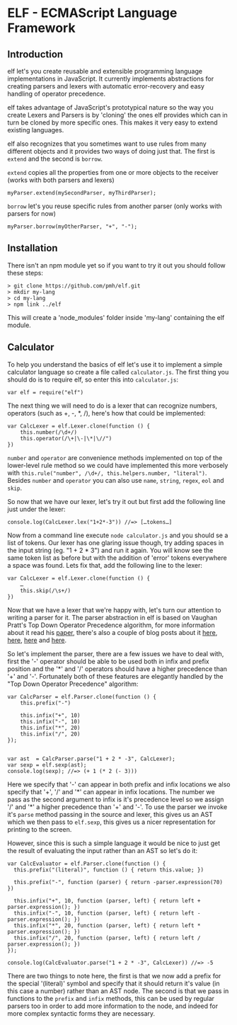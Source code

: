 # ELF - ECMAScript Language Framework

## Introduction

elf let's you create reusable and extensible programming language implementations in JavaScript.
It currently implements abstractions for creating parsers and lexers with automatic error-recovery and easy handling of operator precedence.

elf takes advantage of JavaScript's prototypical nature so the way you create Lexers and Parsers is by 'cloning' the ones elf provides which can in turn be cloned by more specific ones. This makes it very easy to extend existing languages.

elf also recognizes that you sometimes want to use rules from many different objects and it provides two ways of doing just that. The first is `extend` and the second is `borrow`.

`extend` copies all the properties from one or more objects to the receiver (works with both parsers and lexers)

	myParser.extend(mySecondParser, myThirdParser);

`borrow` let's you reuse specific rules from another parser (only works with parsers for now)

	myParser.borrow(myOtherParser, "+", "-");

## Installation

There isn't an npm module yet so if you want to try it out you should follow these steps:

	> git clone https://github.com/pmh/elf.git
	> mkdir my-lang
	> cd my-lang
	> npm link ../elf

This will create a 'node_modules' folder inside 'my-lang' containing the elf module.

## Calculator
To help you understand the basics of elf let's use it to implement a simple calculator language so create a file called `calculator.js`.
The first thing you should do is to require elf, so enter this into `calculator.js`:
	
	var elf = require("elf")

The next thing we will need to do is a lexer that can recognize numbers, operators (such as +, -, *, /), here's how that could be implemented:
	
	var CalcLexer = elf.Lexer.clone(function () {
		this.number(/\d+/)
		this.operator(/\+|\-|\*|\//")
	})

`number` and `operator` are convenience methods implemented on top of the lower-level rule method so we could have implemented this more verbosely with `this.rule("number", /\d+/, this.helpers.number, "literal")`. Besides `number` and `operator` you can also use `name`, `string`, `regex`, `eol` and `skip`.

So now that we have our lexer, let's try it out but first add the following line just under the lexer:

	console.log(CalcLexer.lex("1+2*-3")) //=> […tokens…]

Now from a command line execute `node calculator.js` and you should se a list of tokens.
Our lexer has one glaring issue though, try adding spaces in the input string (eg. "1 + 2 * 3") and run it again. You will know see the same token list as before but with the addition of 'error' tokens everywhere a space was found. Lets fix that, add the following line to the lexer:

	var CalcLexer = elf.Lexer.clone(function () {
		…
		this.skip(/\s+/)
	})

Now that we have a lexer that we're happy with, let's turn our attention to writing a parser for it.
The parser abstraction in elf is based on Vaughan Pratt's Top Down Operator Precedence algorithm, for more information about it read his [paper](http://hall.org.ua/halls/wizzard/pdf/Vaughan.Pratt.TDOP.pdf), there's also a couple of blog posts about it [here](http://javascript.crockford.com/tdop/tdop.html), [here](http://effbot.org/zone/simple-top-down-parsing.htm), [here](http://eli.thegreenplace.net/2010/01/02/top-down-operator-precedence-parsing/) and [here](http://journal.stuffwithstuff.com/2011/03/19/pratt-parsers-expression-parsing-made-easy/).

So let's implement the parser, there are a few issues we have to deal with, first the '-' operator should be able to be used both in infix and prefix position and the '*' and '/' operators should have a higher precedence than '+' and '-'. Fortunately both of these features are elegantly handled by the "Top Down Operator  Precedence" algorithm:

	var CalcParser = elf.Parser.clone(function () {
		this.prefix("-")
		
		this.infix("+", 10)
		this.infix("-", 10)
		this.infix("*", 20)
		this.infix("/", 20)
	});
	
	
	var ast  = CalcParser.parse("1 + 2 * -3", CalcLexer);
	var sexp = elf.sexp(ast);
	console.log(sexp); //=> (+ 1 (* 2 (- 3)))

Here we specify that '-' can appear in both prefix and infix locations we also specify that '+', '/' and '\*' can appear in infix locations. The number we pass as the second argument to infix is it's precedence level so we assign '/' and '\*' a higher precedence than '+' and '-'.
To use the parser we invoke it's `parse` method passing in the source and lexer, this gives us an AST which we then pass to `elf.sexp`, this gives us a nicer representation for printing to the screen.

However, since this is such a simple language it would be nice to just get the result of evaluating the input rather than an AST so let's do it:

	var CalcEvaluator = elf.Parser.clone(function () {
	  this.prefix("(literal)", function () { return this.value; })
	
	  this.prefix("-", function (parser) { return -parser.expression(70) })
	
	  this.infix("+", 10, function (parser, left) { return left + parser.expression(); })
	  this.infix("-", 10, function (parser, left) { return left - parser.expression(); })
	  this.infix("*", 20, function (parser, left) { return left * parser.expression(); })
	  this.infix("/", 20, function (parser, left) { return left / parser.expression(); })
	});
	
	console.log(CalcEvaluator.parse("1 + 2 * -3", CalcLexer)) //=> -5

There are two things to note here, the first is that we now add a prefix for the special '(literal)' symbol and specify that it should return it's value (in this case a number) rather than an AST node.
The second is that we pass in functions to the `prefix` and `infix` methods, this can be used by regular parsers too in order to add more information to the node, and indeed for more complex syntactic forms they are necessary.

